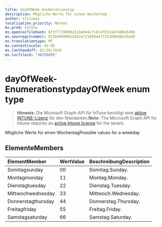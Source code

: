 ```yaml
---
title: dayOfWeek-Enumerationstyp
description: Mögliche Werte für einen Wochentag
author: tfitzmac
localization_priority: Normal
ms.prod: Intune
ms.openlocfilehash: 6f3f773909b2110a944cfcbc4f632ab7e80e5496
ms.sourcegitcommit: 873b99d9001d1b2af21836e47f15360b08e10a40
ms.translationtype: MT
ms.contentlocale: de-DE
ms.lasthandoff: 02/26/2019
ms.locfileid: "30258695"
---
```

# <a name="dayofweek-enum-type"></a><span data-ttu-id="9f601-103">dayOfWeek-Enumerationstyp</span><span class="sxs-lookup"><span data-stu-id="9f601-103">dayOfWeek enum type</span></span>

> <span data-ttu-id="9f601-104">**Hinweis:** Die Microsoft Graph-API für InTune benötigt eine [aktive INTUNE-Lizenz](https://go.microsoft.com/fwlink/?linkid=839381) für den Mandanten.</span><span class="sxs-lookup"><span data-stu-id="9f601-104">**Note:** The Microsoft Graph API for Intune requires an [active Intune license](https://go.microsoft.com/fwlink/?linkid=839381) for the tenant.</span></span>

<span data-ttu-id="9f601-105">Mögliche Werte für einen Wochentag</span><span class="sxs-lookup"><span data-stu-id="9f601-105">Possible values for a weekday</span></span>

## <a name="members"></a><span data-ttu-id="9f601-106">Elemente</span><span class="sxs-lookup"><span data-stu-id="9f601-106">Members</span></span>
|<span data-ttu-id="9f601-107">Element</span><span class="sxs-lookup"><span data-stu-id="9f601-107">Member</span></span>|<span data-ttu-id="9f601-108">Wert</span><span class="sxs-lookup"><span data-stu-id="9f601-108">Value</span></span>|<span data-ttu-id="9f601-109">Beschreibung</span><span class="sxs-lookup"><span data-stu-id="9f601-109">Description</span></span>|
|:---|:---|:---|
|<span data-ttu-id="9f601-110">Sonntag</span><span class="sxs-lookup"><span data-stu-id="9f601-110">sunday</span></span>|<span data-ttu-id="9f601-111">0</span><span class="sxs-lookup"><span data-stu-id="9f601-111">0</span></span>|<span data-ttu-id="9f601-112">Sonntag.</span><span class="sxs-lookup"><span data-stu-id="9f601-112">Sunday.</span></span>|
|<span data-ttu-id="9f601-113">Montag</span><span class="sxs-lookup"><span data-stu-id="9f601-113">monday</span></span>|<span data-ttu-id="9f601-114">1</span><span class="sxs-lookup"><span data-stu-id="9f601-114">1</span></span>|<span data-ttu-id="9f601-115">Montag.</span><span class="sxs-lookup"><span data-stu-id="9f601-115">Monday.</span></span>|
|<span data-ttu-id="9f601-116">Dienstag</span><span class="sxs-lookup"><span data-stu-id="9f601-116">tuesday</span></span>|<span data-ttu-id="9f601-117">2</span><span class="sxs-lookup"><span data-stu-id="9f601-117">2</span></span>|<span data-ttu-id="9f601-118">Dienstag.</span><span class="sxs-lookup"><span data-stu-id="9f601-118">Tuesday.</span></span>|
|<span data-ttu-id="9f601-119">Mittwoch</span><span class="sxs-lookup"><span data-stu-id="9f601-119">wednesday</span></span>|<span data-ttu-id="9f601-120">3</span><span class="sxs-lookup"><span data-stu-id="9f601-120">3</span></span>|<span data-ttu-id="9f601-121">Mittwoch.</span><span class="sxs-lookup"><span data-stu-id="9f601-121">Wednesday.</span></span>|
|<span data-ttu-id="9f601-122">Donnerstag</span><span class="sxs-lookup"><span data-stu-id="9f601-122">thursday</span></span>|<span data-ttu-id="9f601-123">4</span><span class="sxs-lookup"><span data-stu-id="9f601-123">4</span></span>|<span data-ttu-id="9f601-124">Donnerstag.</span><span class="sxs-lookup"><span data-stu-id="9f601-124">Thursday.</span></span>|
|<span data-ttu-id="9f601-125">Freitag</span><span class="sxs-lookup"><span data-stu-id="9f601-125">friday</span></span>|<span data-ttu-id="9f601-126">5</span><span class="sxs-lookup"><span data-stu-id="9f601-126">5</span></span>|<span data-ttu-id="9f601-127">Freitag.</span><span class="sxs-lookup"><span data-stu-id="9f601-127">Friday.</span></span>|
|<span data-ttu-id="9f601-128">Samstag</span><span class="sxs-lookup"><span data-stu-id="9f601-128">saturday</span></span>|<span data-ttu-id="9f601-129">6</span><span class="sxs-lookup"><span data-stu-id="9f601-129">6</span></span>|<span data-ttu-id="9f601-130">Samstag.</span><span class="sxs-lookup"><span data-stu-id="9f601-130">Saturday.</span></span>|



